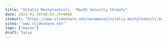 ```yaml
---
title: "Vitaliy Mechytashvili - MacOS Security threats"
date: 2021-01-26T08:01:29+0000
itemurl: "https://www.slideshare.net/nonamecon/vitaliy-mechytashvili-macos-security-threats"
sites: "www.slideshare.net"
tags: ["macos"]
draft: false
---
```

